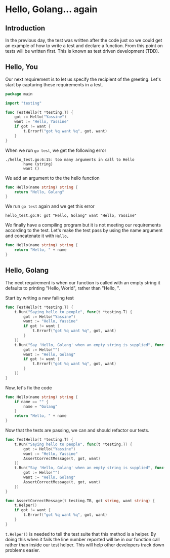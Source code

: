 # Hello, Golang... again

## Introduction

In the previous day, the test was written after the code just so we could get an example of how to write a test and declare a function. From this point on tests will be written first. This is known as test driven development (TDD).

## Hello, You

Our next requirement is to let us specify the recipient of the greeting. Let's start by capturing these requirements in a test.

```go
package main

import "testing"

func TestHello(t *testing.T) {
    got := Hello("Yassine")
    want := "Hello, Yassine"
    if got != want {
        t.Errorf("got %q want %q", got, want)
    }
}
```

When we run `go test`, we get the following error

```text
./hello_test.go:6:15: too many arguments in call to Hello
        have (string)
        want ()
```

We add an argument to the the hello function

```go
func Hello(name string) string {
    return "Hello, Golang"
}
```

We run `go test` again and we get this error

```text
hello_test.go:9: got "Hello, Golang" want "Hello, Yassine"
```

We finally have a compiling program but it is not meeting our requirements according to the test. Let's make the test pass by using the name argument and concatenate it with `Hello,`

```go
func Hello(name string) string {
    return "Hello, " + name
}
```

## Hello, Golang

The next requirement is when our function is called with an empty string it defaults to printing "Hello, World", rather than "Hello, ".

Start by writing a new failing test

```go
func TestHello(t *testing.T) {
    t.Run("Saying hello to people", func(t *testing.T) {
        got := Hello("Yassine")
        want := "Hello, Yassine"
        if got != want {
            t.Errorf("got %q want %q", got, want)
        }
    })
    t.Run("Say 'Hello, Golang' when an empty string is supplied", func(t *testing.T) {
        got := Hello("")
        want := "Hello, Golang"
        if got != want {
            t.Errorf("got %q want %q", got, want)
        }
    })
}
```

Now, let's fix the code

```go
func Hello(name string) string {
    if name == "" {
        name = "Golang"
    }
    return "Hello, " + name
}
```

Now that the tests are passing, we can and should refactor our tests.

```go
func TestHello(t *testing.T) {
    t.Run("Saying hello to people", func(t *testing.T) {
        got := Hello("Yassine")
        want := "Hello, Yassine"
        AssertCorrectMessage(t, got, want)
    })
    t.Run("Say 'Hello, Golang' when an empty string is supplied", func(t *testing.T) {
        got := Hello("")
        want := "Hello, Golang"
        AssertCorrectMessage(t, got, want)
    })
}

func AssertCorrectMessage(t testing.TB, got string, want string) {
    t.Helper()
    if got != want {
        t.Errorf("got %q want %q", got, want)
    }
}
```

`t.Helper()` is needed to tell the test suite that this method is a helper. By doing this when it fails the line number reported will be in our function call rather than inside our test helper. This will help other developers track down problems easier.
